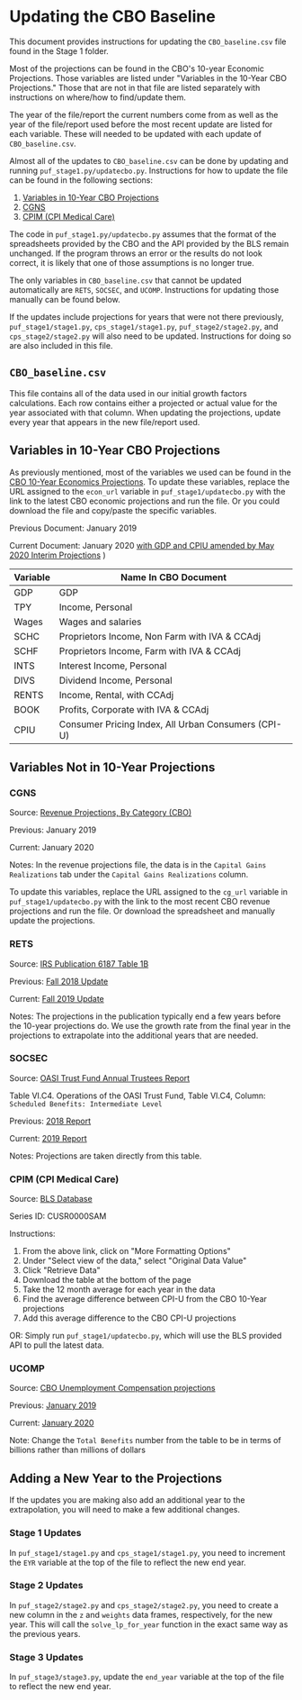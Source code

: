 # Updating the CBO Baseline

This document provides instructions for updating the `CBO_baseline.csv` file
found in the Stage 1 folder.

Most of the projections can be found in the CBO's 10-year Economic Projections.
Those variables are listed under "Variables in the 10-Year CBO Projections."
Those that are not in that file are listed separately with instructions
on where/how to find/update them.

The year of the file/report the current numbers come from as well as the year
of the file/report used before the most recent update are listed for each
variable. These will needed to be updated with each update of `CBO_baseline.csv`.

Almost all of the updates to `CBO_baseline.csv` can be done by updating and
running `puf_stage1.py/updatecbo.py`. Instructions for how to update the file
can be found in the following sections:

1. [Variables in 10-Year CBO Projections](#Variables-in-10-Year-CBO-Projections)
2. [CGNS](#CGNS)
3. [CPIM (CPI Medical Care)](#CPIM-(CPI-Medical-Care))

The code in `puf_stage1.py/updatecbo.py` assumes that the format of the
spreadsheets provided by the CBO and the API provided by the BLS remain
unchanged. If the program throws an error or the results do not look correct,
it is likely that one of those assumptions is no longer true.

The only variables in `CBO_baseline.csv` that cannot be updated automatically
are `RETS`, `SOCSEC`, and `UCOMP`. Instructions for updating those manually
can be found below.

If the updates include projections for years that were not there previously,
`puf_stage1/stage1.py`, `cps_stage1/stage1.py`, `puf_stage2/stage2.py`, and
`cps_stage2/stage2.py` will also need to be updated. Instructions for doing so
are also included in this file.

## `CBO_baseline.csv`

This file contains all of the data used in our initial growth factors calculations.
Each row contains either a projected or actual value for the year associated
with that column. When updating the projections, update every year that
appears in the new file/report used.

## Variables in 10-Year CBO Projections

As previously mentioned, most of the variables we used can be found in the
[CBO 10-Year Economics Projections](https://www.cbo.gov/about/products/budget-economic-data#4).
To update these variables, replace the URL assigned to the `econ_url` variable
in `puf_stage1/updatecbo.py` with the link to the latest CBO economic projections
and run the file. Or you could download the file and copy/paste the specific
variables.

Previous Document: January 2019

Current Document: January 2020 [with GDP and CPIU amended by May 2020 Interim Projections](https://www.cbo.gov/publication/56351#data) )

| Variable | Name In CBO Document                                |
|----------|-----------------------------------------------------|
| GDP      | GDP                                                 |
| TPY      | Income, Personal                                    |
| Wages    | Wages and salaries                                  |
| SCHC     | Proprietors Income, Non Farm with IVA & CCAdj       |
| SCHF     | Proprietors Income, Farm with IVA & CCAdj           |
| INTS     | Interest Income, Personal                           |
| DIVS     | Dividend Income, Personal                           |
| RENTS    | Income, Rental, with CCAdj                          |
| BOOK     | Profits, Corporate with IVA & CCAdj                 |
| CPIU     | Consumer Pricing Index, All Urban Consumers (CPI-U) |

## Variables Not in 10-Year Projections

### CGNS

Source: [Revenue Projections, By Category (CBO)](https://www.cbo.gov/about/products/budget-economic-data#7)

Previous: January 2019

Current: January 2020

Notes: In the revenue projections file, the data is in the `Capital Gains Realizations`
tab under the `Capital Gains Realizations` column.

To update this variables, replace the URL assigned to the `cg_url` variable in
`puf_stage1/updatecbo.py` with the link to the most recent CBO revenue
projections and run the file. Or download the spreadsheet and manually update
the projections.

### RETS

Source: [IRS Publication 6187 Table 1B](https://www.irs.gov/statistics/projections-of-federal-tax-return-filings)

Previous: [Fall 2018 Update](https://www.irs.gov/pub/irs-soi/Pub6187.pdf)

Current: [Fall 2019 Update](https://www.irs.gov/pub/irs-pdf/p6187.pdf)

Notes: The projections in the publication typically end a few years before the
10-year projections do. We use the growth rate from the final year in the
projections to extrapolate into the additional years that are needed.

### SOCSEC

Source: [OASI Trust Fund Annual Trustees Report](https://www.ssa.gov/oact/TR/)

Table VI.C4. Operations of the OASI Trust Fund, Table VI.C4, Column:
`Scheduled Benefits: Intermediate Level`

Previous: [2018 Report](https://www.ssa.gov/oact/tr/2018/VI_C_SRfyproj.html#306103)

Current: [2019 Report](https://www.ssa.gov/oact/TR/2019/tr2019.pdf)

Notes: Projections are taken directly from this table.

### CPIM (CPI Medical Care)

Source: [BLS Database](http://data.bls.gov/timeseries/CUSR0000SAM?output_view=pct_1mth)

Series ID: CUSR0000SAM

Instructions:

1. From the above link, click on "More Formatting Options"
2. Under "Select view of the data," select "Original Data Value"
3. Click "Retrieve Data"
4. Download the table at the bottom of the page
5. Take the 12 month average for each year in the data
6. Find the average difference between CPI-U from the CBO 10-Year projections
7. Add this average difference to the CBO CPI-U projections

OR: Simply run `puf_stage1/updatecbo.py`, which will use the BLS provided API
to pull the latest data.

### UCOMP

Source: [CBO Unemployment Compensation projections](https://www.cbo.gov/about/products/baseline-projections-selected-programs#24)

Previous: [January 2019](https://www.cbo.gov/system/files/2019-01/51316-2019-01-unemployment.pdf)

Current: [January 2020](https://www.cbo.gov/system/files/2020-01/51316-2020-01-unemployment.pdf)

Note: Change the `Total Benefits` number from the table to be in terms of
billions rather than millions of dollars

## Adding a New Year to the Projections

If the updates you are making also add an additional year to the extrapolation,
you will need to make a few additional changes.

### Stage 1 Updates

In `puf_stage1/stage1.py` and `cps_stage1/stage1.py`, you need to increment
the `EYR` variable at the top of the file to reflect the new end year.

### Stage 2 Updates

In `puf_stage2/stage2.py` and `cps_stage2/stage2.py`, you need to create a new
column in the `z` and `weights` data frames, respectively, for the new year.
This will call the `solve_lp_for_year` function in the exact same way as the
previous years.

### Stage 3 Updates

In `puf_stage3/stage3.py`, update the `end_year` variable at the top of the
file to reflect the new end year.